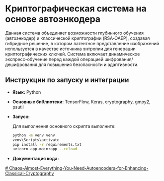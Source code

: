 # Криптографическая система на основе автоэнкодера

Данная система объединяет возможности глубинного обучения (автоэнкодер) и классической криптографии (RSA‑OAEP), создавая гибридное решение, в котором латентное представление изображений используется в качестве источника энтропии для генерации криптографических ключей. Система включает динамическое экспресс-обучение перед каждой операцией шифрования/дешифрования для повышения безопасности и адаптивности.

##  Инструкции по запуску и интеграции

- **Язык:** Python  

- **Основные библиотеки:** TensorFlow, Keras, cryptography, gmpy2, psutil  

- **Запуск:**  

  Для выполнения основного скрипта выполните:

  ```bash
  python -m venv venv
  venv\Scripts\activate
  pip install -r requirements.txt
  uvicorn app.main:app --reload
  ```

- **Документация кода:**  

[# Chaos-Almost-Everything-You-Need-Autoencoders-for-Enhancing-Classical-Cryptography](https://github.com/VictorGod/Chaos-Almost-Everything-You-Need-Autoencoders-for-Enhancing-Classical-Cryptography)
